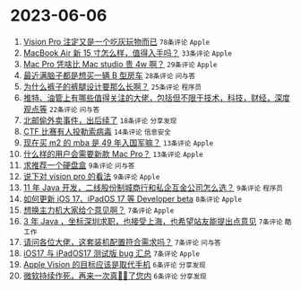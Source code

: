 # 2023-06-06

1. [Vision Pro 注定又是一个吃灰玩物而已](https://www.v2ex.com/t/946129) `78条评论` `Apple`
1. [MacBook Air 新 15 寸怎么样，值得入手吗？](https://www.v2ex.com/t/946126) `33条评论` `Apple`
1. [Mac Pro 凭啥比 Mac studio 贵 4w 啊？](https://www.v2ex.com/t/946150) `29条评论` `Apple`
1. [最近满脑子都是想买一辆 B 型房车](https://www.v2ex.com/t/946123) `28条评论` `问与答`
1. [为什么裤子的裤腿设计要那么长啊？](https://www.v2ex.com/t/946197) `25条评论` `程序员`
1. [推特、油管上有哪些值得关注的大佬，包括但不限于技术，科技，财经，深度观点等](https://www.v2ex.com/t/946156) `22条评论` `问与答`
1. [北邮偷外卖事件，出后续了](https://www.v2ex.com/t/946182) `18条评论` `分享发现`
1. [CTF 比赛有人投勒索病毒](https://www.v2ex.com/t/946161) `14条评论` `信息安全`
1. [现在买 m2 的 mba 是 49 年入国军嘛？](https://www.v2ex.com/t/946179) `13条评论` `Apple`
1. [什么样的用户会需要新款 Mac Pro？](https://www.v2ex.com/t/946174) `13条评论` `Apple`
1. [求推荐一个硬盘盒](https://www.v2ex.com/t/946183) `9条评论` `问与答`
1. [说下对 vision pro 的看法](https://www.v2ex.com/t/946140) `9条评论` `Apple`
1. [11 年 Java 开发，二线股份制城商行和私企互金公司怎么选？](https://www.v2ex.com/t/946138) `9条评论` `程序员`
1. [如何更新 iOS 17、iPadOS 17 等 Developer beta](https://www.v2ex.com/t/946158) `8条评论` `Apple`
1. [想换主力机大家给个意见啊？](https://www.v2ex.com/t/946198) `7条评论` `Apple`
1. [3 年 Java ，坐标深圳求职，也接受上海，也希望站友能提出点意见](https://www.v2ex.com/t/946176) `7条评论` `酷工作`
1. [请问各位大佬，这套装机配置符合需求吗？](https://www.v2ex.com/t/946152) `7条评论` `问与答`
1. [iOS17 与 iPadOS17 测试版 bug 汇总](https://www.v2ex.com/t/946125) `7条评论` `Apple`
1. [Apple Vision 的目标应该是取代手机](https://www.v2ex.com/t/946188) `6条评论` `分享发现`
1. [微软持续作死，再来一次真👋🏻了您内](https://www.v2ex.com/t/946180) `6条评论` `分享发现`
